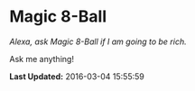 # Magic 8-Ball
*Alexa, ask Magic 8-Ball if I am going to be rich.*

Ask me anything!

**Last Updated:** 2016-03-04 15:55:59